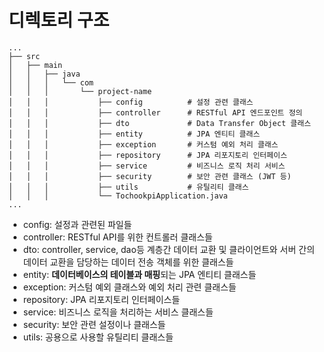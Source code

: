 # 디렉토리 구조
```
...
├── src
│   ├── main
│   │   ├── java
│   │   │   └── com
│   │   │       └── project-name
│   │   │           ├── config          # 설정 관련 클래스
│   │   │           ├── controller      # RESTful API 엔드포인트 정의
│   │   │           ├── dto             # Data Transfer Object 클래스
│   │   │           ├── entity          # JPA 엔티티 클래스
│   │   │           ├── exception       # 커스텀 예외 처리 클래스
│   │   │           ├── repository      # JPA 리포지토리 인터페이스
│   │   │           ├── service         # 비즈니스 로직 처리 서비스
│   │   │           ├── security        # 보안 관련 클래스 (JWT 등)
│   │   │           ├── utils           # 유틸리티 클래스
│   │   │           └── TochookpiApplication.java
...
```

* config: 설정과 관련된 파일들
* controller: RESTful API를 위한 컨트롤러 클래스들
* dto: controller, service, dao등 계층간 데이터 교환 및 클라이언트와 서버 간의 데이터 교환을 담당하는 데이터 전송 객체를 위한 클래스들
* entity: **데이터베이스의 테이블과 매핑**되는 JPA 엔티티 클래스들
* exception: 커스텀 예외 클래스와 예외 처리 관련 클래스들
* repository: JPA 리포지토리 인터페이스들
* service: 비즈니스 로직을 처리하는 서비스 클래스들
* security: 보안 관련 설정이나 클래스들
* utils: 공용으로 사용할 유틸리티 클래스들